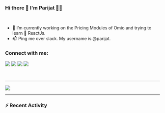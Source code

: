### Hi there 👋 I'm Parijat 👨‍💻

<br/>

- 🔭 I’m currently working on the Pricing Modules of Omio and trying to learn 🌱 ReactJs.
- 📫 Ping me over slack. My username is @parijat.

### Connect with me:

<!-- Badges 4 README -->

<a href="https://www.linkedin.com/in/parijatmukherjee/"><img src="https://img.shields.io/badge/linkedin-%230077B5.svg?&style=for-the-badge&logo=linkedin&logoColor=white" /></a>
<a href="https://www.instagram.com/parijatmukherjee/"><img src="https://img.shields.io/badge/instagram-%23E4405F.svg?&style=for-the-badge&logo=instagram&logoColor=white" /></a>
<a href="https://twitter.com/mohorhere/"><img src="https://img.shields.io/badge/twitter-%231DA1F2.svg?&style=for-the-badge&logo=twitter&logoColor=white" /></a>
<a href="https://goeuro.slack.com/team/UR5AVV8MA"><img src="https://img.shields.io/badge/slack-%234A154B.svg?&style=for-the-badge&logo=slack&logoColor=white" /></a>

<br />

---

<img src="https://github-readme-stats.vercel.app/api?username=parijatmukherjee&show_icons=true&hide_border=true&hide=issues&count_private=true" />

---

### :zap: Recent Activity

<!--START_SECTION:activity-->
